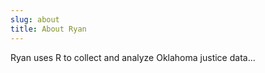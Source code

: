 ```yaml
---
slug: about
title: About Ryan
---
```


Ryan uses R to collect and analyze Oklahoma justice data...


